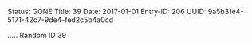 Status: GONE
Title: 39
Date: 2017-01-01
Entry-ID: 206
UUID: 9a5b31e4-5171-42c7-9de4-fed2c5b4a0cd

.....
Random ID 39
